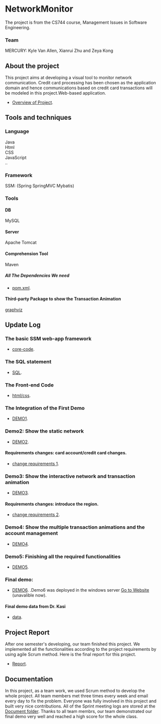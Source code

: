 # NetworkMonitor
The project is from the CS744 course, Management Issues in Software Engineering.  
### Team  
MERCURY:	Kyle Van Allen, Xianrui Zhu and Zeya Kong  
## About the project  
This project aims at developing a visual tool to monitor network communication. Credit card processing
has been chosen as the application domain and hence communications based on credit card transactions
will be modeled in this project.Web-based application.
  * [Overview of Project](https://github.com/Kong96/NetworkMonitor/blob/master/Project%20Description.pdf).
## Tools and techniques 
### Language  
Java  
Html  
CSS  
JavaScript  
..
### Framework  
SSM: (Spring SpringMVC Mybatis)  
### Tools  
#### DB  
MySQL  
#### Server  
Apache Tomcat  
#### Comprehension Tool  
Maven  
##### All The Dependencies We need  
* [pom.xml](https://github.com/Kong96/NetworkMonitor/blob/master/Codes/NetworkMonitor/pom.xml).
#### Third-party Package to show the Transaction Animation
[graphviz](https://www.graphviz.org/)
## Update Log  
### The basic SSM web-app framework
* [core-code](https://github.com/Kong96/NetworkMonitor/tree/95a7fdbb6f1f92f6e1d9c55e56d65e1110afa667).
### The SQL statement
* [SQL](https://github.com/Kong96/NetworkMonitor/tree/master/SQL).
### The Front-end Code
* [html/css](https://github.com/Kong96/NetworkMonitor/tree/master/Codes/NetworkMonitor/src/main/webapp).  
### The Integration of the First Demo
* [DEMO1](https://github.com/Kong96/NetworkMonitor/tree/767fa8b45147e7d687c4e12418b294a470f4c5a2).  
### Demo2: Show the static network
* [DEMO2](https://github.com/Kong96/NetworkMonitor/tree/543fe07b2b34acac874516c52bae4bdc9ad90ed4). 
#### Requirements changes: card account/credit card changes.
* [change requirements 1](https://github.com/zeyakong/NetworkMonitor/blob/master/Project%20Description%20-%20changes%201.pdf). 
### Demo3: Show the interactive network and transaction animation
* [DEMO3](https://github.com/Kong96/NetworkMonitor/tree/7d73809aaa4aeccbcf332d082aeffca6eb2e3925). 
#### Requirements changes: introduce the region.
* [change requirements 2](https://github.com/zeyakong/NetworkMonitor/blob/master/Project%20Description%20-%20changes%202.pdf). 
### Demo4: Show the multiple transaction animations and the account management
* [DEMO4](https://github.com/zeyakong/NetworkMonitor/tree/899d396831ef9514231667529ed894286d78eab6). 
### Demo5: Finishing all the required functionalities
* [DEMO5](https://github.com/zeyakong/NetworkMonitor/tree/7d2d72ffc58ff8a39571ab6e74dda142107830ad). 
### Final demo:
* [DEMO6](https://github.com/zeyakong/NetworkMonitor/tree/52de2d07ded1562d83312a1dbee23744a9a3031a). 
.Demo6 was deployed in the windows server [Go to Website](http://138.49.101.86:8080/demo6/login) (unavalible now).  
#### Final demo data from Dr. Kasi
* [data](http://faculty.cs.uwlax.edu/~kasi/cs744/cs744-18/Test%20Data.xlsx).  

## Project Report  
After one semester's developing, our team finished this project. We implemented all the functionalities according to the project requirements by using agile Scrum method. Here is the final report for this project.  
* [Report](https://github.com/zeyakong/NetworkMonitor/blob/master/Documents/MercuryFinalReportt.pdf).  
## Documentation
In this project, as a team work, we used Scrum method to develop the whole project. All team members met three times every week and email every day to fix the problem. Everyone was fully involved in this project and built very nice contributions. All of the Sprint meeting logs are stored at the [Document folder](https://github.com/zeyakong/NetworkMonitor/tree/master/Documents). 
Thanks to all team membrs, our team demonstrated our final demo very well and reached a high score for the whole class.

